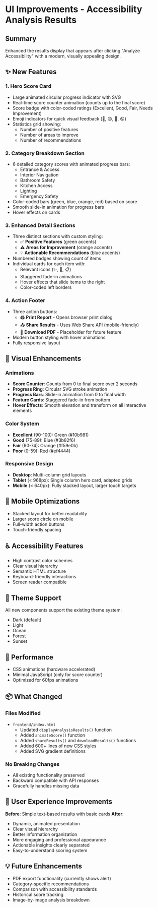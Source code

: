 # UI Improvements - Accessibility Analysis Results

## Summary
Enhanced the results display that appears after clicking "Analyze Accessibility" with a modern, visually appealing design.

## ✨ New Features

### 1. **Hero Score Card**
- Large animated circular progress indicator with SVG
- Real-time score counter animation (counts up to the final score)
- Score badge with color-coded ratings (Excellent, Good, Fair, Needs Improvement)
- Emoji indicators for quick visual feedback (🌟, 😊, 🙂, 😟)
- Statistics grid showing:
  - Number of positive features
  - Number of areas to improve
  - Number of recommendations

### 2. **Category Breakdown Section**
- 6 detailed category scores with animated progress bars:
  - Entrance & Access
  - Interior Navigation
  - Bathroom Safety
  - Kitchen Access
  - Lighting
  - Emergency Safety
- Color-coded bars (green, blue, orange, red) based on score
- Smooth slide-in animation for progress bars
- Hover effects on cards

### 3. **Enhanced Detail Sections**
- Three distinct sections with custom styling:
  - ✅ **Positive Features** (green accents)
  - ⚠️ **Areas for Improvement** (orange accents)
  - 💡 **Actionable Recommendations** (blue accents)
- Numbered badges showing count of items
- Individual cards for each item with:
  - Relevant icons (✨, 🔧, 📋)
  - Staggered fade-in animations
  - Hover effects that slide items to the right
  - Color-coded left borders

### 4. **Action Footer**
- Three action buttons:
  - 🖨️ **Print Report** - Opens browser print dialog
  - 📤 **Share Results** - Uses Web Share API (mobile-friendly)
  - 💾 **Download PDF** - Placeholder for future feature
- Modern button styling with hover animations
- Fully responsive layout

## 🎨 Visual Enhancements

### Animations
- **Score Counter**: Counts from 0 to final score over 2 seconds
- **Progress Ring**: Circular SVG stroke animation
- **Progress Bars**: Slide-in animation from 0 to final width
- **Feature Cards**: Staggered fade-in from bottom
- **Hover Effects**: Smooth elevation and transform on all interactive elements

### Color System
- **Excellent** (90-100): Green (#10b981)
- **Good** (75-89): Blue (#3b82f6)
- **Fair** (60-74): Orange (#f59e0b)
- **Poor** (0-59): Red (#ef4444)

### Responsive Design
- **Desktop**: Multi-column grid layouts
- **Tablet** (< 968px): Single column hero card, adapted grids
- **Mobile** (< 640px): Fully stacked layout, larger touch targets

## 📱 Mobile Optimizations
- Stacked layout for better readability
- Larger score circle on mobile
- Full-width action buttons
- Touch-friendly spacing

## ♿ Accessibility Features
- High contrast color schemes
- Clear visual hierarchy
- Semantic HTML structure
- Keyboard-friendly interactions
- Screen reader compatible

## 🔄 Theme Support
All new components support the existing theme system:
- Dark (default)
- Light
- Ocean
- Forest
- Sunset

## 🚀 Performance
- CSS animations (hardware accelerated)
- Minimal JavaScript (only for score counter)
- Optimized for 60fps animations

## 📦 What Changed

### Files Modified
- `frontend/index.html`
  - Updated `displayAnalysisResults()` function
  - Added `animateScore()` function
  - Added `shareResults()` and `downloadResults()` functions
  - Added 600+ lines of new CSS styles
  - Added SVG gradient definitions

### No Breaking Changes
- All existing functionality preserved
- Backward compatible with API responses
- Gracefully handles missing data

## 🎯 User Experience Improvements

**Before**: Simple text-based results with basic cards
**After**: 
- Dynamic, animated presentation
- Clear visual hierarchy
- Better information organization
- More engaging and professional appearance
- Actionable insights clearly separated
- Easy-to-understand scoring system

## 💡 Future Enhancements
- PDF export functionality (currently shows alert)
- Category-specific recommendations
- Comparison with accessibility standards
- Historical score tracking
- Image-by-image analysis breakdown


